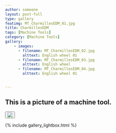 ```yaml
---
author: someone
layout: post-full
type: gallery
featimg: MT_CharmillesEDM_01.jpg
title: CharmillesEDM
tags: [Machine Tools]
category: [Machine Tools]
gallery:
    - images:
      - filename: MT_CharmillesEDM_02.jpg
        alttext: English wheel 01
      - filename: MT_CharmillesEDM_03.jpg
        alttext: English wheel
      - filename: MT_CharmillesEDM_04.jpg
        alttext: English wheel 01
      

---
```

This is a picture of a machine tool.
---
<button id="close-image" onclick="location.href='http://www.paypal.com'"><img src="https://www.paypalobjects.com/webstatic/en_US/i/buttons/buy-logo-large.png"></button>


{% include gallery_lightbox.html %}
